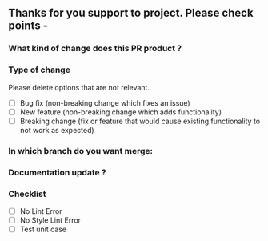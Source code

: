 ## Thanks for you support to project. Please check points -

### What kind of change does this PR product ?

<!-- E.g. Add some description. -->

### Type of change

Please delete options that are not relevant.

- [ ] Bug fix (non-breaking change which fixes an issue)
- [ ] New feature (non-breaking change which adds functionality)
- [ ] Breaking change (fix or feature that would cause existing functionality to not work as expected)

### In which branch do you want merge:

<!-- E.g. master, dev, ... ? -->

### Documentation update ?

<!-- E.g. Yes / No -->

### Checklist

- [ ] No Lint Error
- [ ] No Style Lint Error
- [ ] Test unit case
